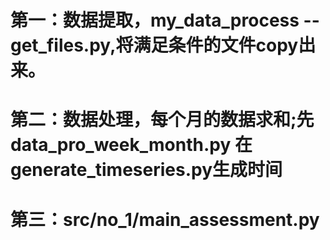 
# 第一：数据提取，my_data_process -- get_files.py,将满足条件的文件copy出来。
# 第二：数据处理，每个月的数据求和;先data_pro_week_month.py 在 generate_timeseries.py生成时间
# 第三：src/no_1/main_assessment.py